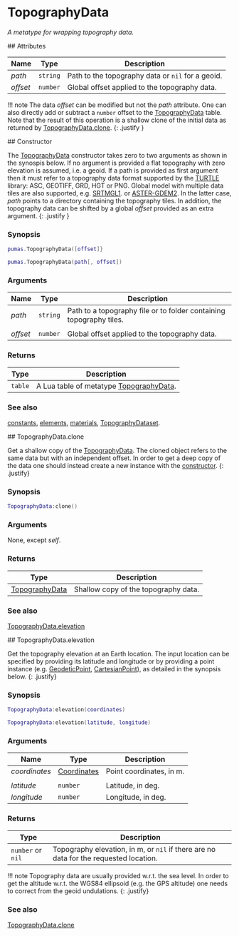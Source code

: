 # TopographyData
_A metatype for wrapping topography data._


<div markdown="1" class="shaded-box fancy">
## Attributes

|Name|Type|Description|
|----|----|-----------|
|*path*  |`string`| Path to the topography data or `nil` for a geoid.|
|*offset*|`number`| Global offset applied to the topography data.|

!!! note
    The data *offset* can be modified but not the *path* attribute. One can also
    directly add or subtract a `number` offset to the
    [TopographyData](TopographyData.md) table. Note that the result of this
    operation is a shallow clone of the initial data as returned by
    [TopographyData.clone](#topographydataclone).
    {: .justify }
</div>


<div markdown="1" class="shaded-box fancy">
## Constructor

The [TopographyData](TopographyData.md) constructor takes zero to two arguments
as shown in the synospis below. If no argument is provided a flat topography
with zero elevation is assumed, i.e. a geoid. If a path is provided as first
argument then it must refer to a topography data format supported by the
[TURTLE](https://github.com/niess/turtle) library: ASC, GEOTIFF, GRD, HGT or
PNG. Global model with multiple data tiles are also supported, e.g.
[SRTMGL1](https://lpdaac.usgs.gov/products/srtmgl1v003/). or
[ASTER-GDEM2](https://asterweb.jpl.nasa.gov/gdem.asp). In the latter case,
*path* points to a directory containing the topography tiles. In addition, the
topography data can be shifted by a global *offset* provided as an extra
argument.
{: .justify }


### Synopsis
```Lua
pumas.TopographyData([offset]}

pumas.TopographyData(path[, offset])
```

### Arguments

|Name|Type|Description|
|----|----|-----------|
|*path*  |`string`| Path to a topography file or to folder containing topography tiles.|
||||
|*offset*|`number`| Global offset applied to the topography data.|


### Returns

|Type|Description|
|----|-----------|
|`table`| A Lua table of metatype [TopographyData](TopographyData.md).|

### See also

[constants](constants.md),
[elements](elements.md),
[materials](materials.md),
[TopographyDataset](TopographyDataset.md).
</div>


<div markdown="1" class="shaded-box fancy">
## TopographyData.clone

Get a shallow copy of the [TopographyData](TopographyData.md). The cloned
object refers to the same data but with an independent offset. In order to
get a deep copy of the data one should instead create a new instance with the
[constructor](#constructor).
{: .justify}

### Synopsis
```Lua
TopographyData:clone()
```

### Arguments

None, except *self*.

### Returns

|Type|Description|
|----|-----------|
|[TopographyData](TopographyData.md)| Shallow copy of the topography data.|


### See also

[TopographyData.elevation](#topographydataelevation)
</div>


<div markdown="1" class="shaded-box fancy">
## TopographyData.elevation

Get the topography elevation at an Earth location. The input location can be
specified by providing its latitude and longitude or by providing a point
instance (e.g.  [GeodeticPoint](../coordinates/GeodeticPoint.md),
[CartesianPoint](../coordinates/CartesianPoint.md)), as detailed in the synopsis
below.
{: .justify}

### Synopsis
```Lua
TopographyData:elevation(coordinates)

TopographyData:elevation(latitude, longitude)
```

### Arguments

|Name|Type|Description|
|----|----|-----------|
|*coordinates* |[Coordinates](../coordinates/Coordinates.md)| Point coordinates, in m.|
||||
|*latitude* |`number`| Latitude, in deg.|
|*longitude*|`number`| Longitude, in deg.|


### Returns

|Type|Description|
|----|-----------|
|`number` or `nil`| Topography elevation, in m, or `nil` if there are no data for the requested location.|

!!! note
    Topography data are usually provided w.r.t. the sea level. In order to get
    the altitude w.r.t. the WGS84 ellipsoid (e.g. the GPS altitude) one needs
    to correct from the geoid undulations.
    {: .justify}

### See also

[TopographyData.clone](#topographydataclone)
</div>
